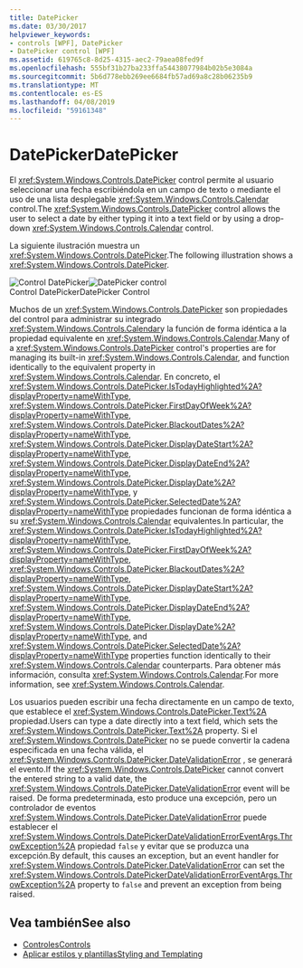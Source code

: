 ```yaml
---
title: DatePicker
ms.date: 03/30/2017
helpviewer_keywords:
- controls [WPF], DatePicker
- DatePicker control [WPF]
ms.assetid: 619765c8-8d25-4315-aec2-79aea08fed9f
ms.openlocfilehash: 555bf31b27ba233ffa54438077984b02b5e3084a
ms.sourcegitcommit: 5b6d778ebb269ee6684fb57ad69a8c28b06235b9
ms.translationtype: MT
ms.contentlocale: es-ES
ms.lasthandoff: 04/08/2019
ms.locfileid: "59161348"
---
```

# <a name="datepicker"></a><span data-ttu-id="7b451-102">DatePicker</span><span class="sxs-lookup"><span data-stu-id="7b451-102">DatePicker</span></span>
<span data-ttu-id="7b451-103">El <xref:System.Windows.Controls.DatePicker> control permite al usuario seleccionar una fecha escribiéndola en un campo de texto o mediante el uso de una lista desplegable <xref:System.Windows.Controls.Calendar> control.</span><span class="sxs-lookup"><span data-stu-id="7b451-103">The <xref:System.Windows.Controls.DatePicker> control allows the user to select a date by either typing it into a text field or by using a drop-down <xref:System.Windows.Controls.Calendar> control.</span></span>  
  
 <span data-ttu-id="7b451-104">La siguiente ilustración muestra un <xref:System.Windows.Controls.DatePicker>.</span><span class="sxs-lookup"><span data-stu-id="7b451-104">The following illustration shows a <xref:System.Windows.Controls.DatePicker>.</span></span>  
  
 <span data-ttu-id="7b451-105">![Control DatePicker](./media/ndp-datepicker.png "NDP_DatePicker")</span><span class="sxs-lookup"><span data-stu-id="7b451-105">![DatePicker control](./media/ndp-datepicker.png "NDP_DatePicker")</span></span>  
<span data-ttu-id="7b451-106">Control DatePicker</span><span class="sxs-lookup"><span data-stu-id="7b451-106">DatePicker Control</span></span>  
  
 <span data-ttu-id="7b451-107">Muchos de un <xref:System.Windows.Controls.DatePicker> son propiedades del control para administrar su integrado <xref:System.Windows.Controls.Calendar>y la función de forma idéntica a la propiedad equivalente en <xref:System.Windows.Controls.Calendar>.</span><span class="sxs-lookup"><span data-stu-id="7b451-107">Many of a <xref:System.Windows.Controls.DatePicker> control's properties are for managing its built-in <xref:System.Windows.Controls.Calendar>, and function identically to the equivalent property in <xref:System.Windows.Controls.Calendar>.</span></span> <span data-ttu-id="7b451-108">En concreto, el <xref:System.Windows.Controls.DatePicker.IsTodayHighlighted%2A?displayProperty=nameWithType>, <xref:System.Windows.Controls.DatePicker.FirstDayOfWeek%2A?displayProperty=nameWithType>, <xref:System.Windows.Controls.DatePicker.BlackoutDates%2A?displayProperty=nameWithType>, <xref:System.Windows.Controls.DatePicker.DisplayDateStart%2A?displayProperty=nameWithType>, <xref:System.Windows.Controls.DatePicker.DisplayDateEnd%2A?displayProperty=nameWithType>, <xref:System.Windows.Controls.DatePicker.DisplayDate%2A?displayProperty=nameWithType>, y <xref:System.Windows.Controls.DatePicker.SelectedDate%2A?displayProperty=nameWithType> propiedades funcionan de forma idéntica a su <xref:System.Windows.Controls.Calendar> equivalentes.</span><span class="sxs-lookup"><span data-stu-id="7b451-108">In particular, the <xref:System.Windows.Controls.DatePicker.IsTodayHighlighted%2A?displayProperty=nameWithType>, <xref:System.Windows.Controls.DatePicker.FirstDayOfWeek%2A?displayProperty=nameWithType>, <xref:System.Windows.Controls.DatePicker.BlackoutDates%2A?displayProperty=nameWithType>, <xref:System.Windows.Controls.DatePicker.DisplayDateStart%2A?displayProperty=nameWithType>, <xref:System.Windows.Controls.DatePicker.DisplayDateEnd%2A?displayProperty=nameWithType>, <xref:System.Windows.Controls.DatePicker.DisplayDate%2A?displayProperty=nameWithType>, and <xref:System.Windows.Controls.DatePicker.SelectedDate%2A?displayProperty=nameWithType> properties function identically to their <xref:System.Windows.Controls.Calendar> counterparts.</span></span> <span data-ttu-id="7b451-109">Para obtener más información, consulta <xref:System.Windows.Controls.Calendar>.</span><span class="sxs-lookup"><span data-stu-id="7b451-109">For more information, see <xref:System.Windows.Controls.Calendar>.</span></span>  
  
 <span data-ttu-id="7b451-110">Los usuarios pueden escribir una fecha directamente en un campo de texto, que establece el <xref:System.Windows.Controls.DatePicker.Text%2A> propiedad.</span><span class="sxs-lookup"><span data-stu-id="7b451-110">Users can type a date directly into a text field, which sets the <xref:System.Windows.Controls.DatePicker.Text%2A> property.</span></span> <span data-ttu-id="7b451-111">Si el <xref:System.Windows.Controls.DatePicker> no se puede convertir la cadena especificada en una fecha válida, el <xref:System.Windows.Controls.DatePicker.DateValidationError> , se generará el evento.</span><span class="sxs-lookup"><span data-stu-id="7b451-111">If the <xref:System.Windows.Controls.DatePicker> cannot convert the entered string to a valid date, the <xref:System.Windows.Controls.DatePicker.DateValidationError> event will be raised.</span></span> <span data-ttu-id="7b451-112">De forma predeterminada, esto produce una excepción, pero un controlador de eventos <xref:System.Windows.Controls.DatePicker.DateValidationError> puede establecer el <xref:System.Windows.Controls.DatePickerDateValidationErrorEventArgs.ThrowException%2A> propiedad `false` y evitar que se produzca una excepción.</span><span class="sxs-lookup"><span data-stu-id="7b451-112">By default, this causes an exception, but an event handler for <xref:System.Windows.Controls.DatePicker.DateValidationError> can set the <xref:System.Windows.Controls.DatePickerDateValidationErrorEventArgs.ThrowException%2A> property to `false` and prevent an exception from being raised.</span></span>  
  
## <a name="see-also"></a><span data-ttu-id="7b451-113">Vea también</span><span class="sxs-lookup"><span data-stu-id="7b451-113">See also</span></span>

- [<span data-ttu-id="7b451-114">Controles</span><span class="sxs-lookup"><span data-stu-id="7b451-114">Controls</span></span>](index.md)
- [<span data-ttu-id="7b451-115">Aplicar estilos y plantillas</span><span class="sxs-lookup"><span data-stu-id="7b451-115">Styling and Templating</span></span>](styling-and-templating.md)
